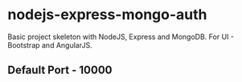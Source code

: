 # nodejs-express-mongo-auth
Basic project skeleton with NodeJS, Express and MongoDB. For UI - Bootstrap and AngularJS.

## Default Port - 10000
